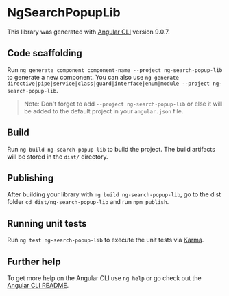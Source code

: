 # NgSearchPopupLib

This library was generated with [Angular CLI](https://github.com/angular/angular-cli) version 9.0.7.

## Code scaffolding

Run `ng generate component component-name --project ng-search-popup-lib` to generate a new component. You can also use `ng generate directive|pipe|service|class|guard|interface|enum|module --project ng-search-popup-lib`.
> Note: Don't forget to add `--project ng-search-popup-lib` or else it will be added to the default project in your `angular.json` file. 

## Build

Run `ng build ng-search-popup-lib` to build the project. The build artifacts will be stored in the `dist/` directory.

## Publishing

After building your library with `ng build ng-search-popup-lib`, go to the dist folder `cd dist/ng-search-popup-lib` and run `npm publish`.

## Running unit tests

Run `ng test ng-search-popup-lib` to execute the unit tests via [Karma](https://karma-runner.github.io).

## Further help

To get more help on the Angular CLI use `ng help` or go check out the [Angular CLI README](https://github.com/angular/angular-cli/blob/master/README.md).

